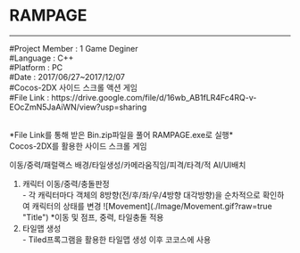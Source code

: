 # RAMPAGE
********************************************************************************************************
<article>
#Project Member : 1 Game Deginer<br>
#Language : C++<br>
#Platform : PC<br>
#Date : 2017/06/27~2017/12/07<br>
#Cocos-2DX 사이드 스크롤 액션 게임<br>
#File Link : https://drive.google.com/file/d/16wb_AB1fLR4Fc4RQ-v-EOcZmN5JaAiWN/view?usp=sharing<br>
</article><br>

<body>
  <div>
    <p>
      *File Link를 통해 받은 Bin.zip파일을 풀어 RAMPAGE.exe로 실행*<br>
      Cocos-2DX를 활용한 사이드 스크롤 게임<br>
    </p>
  </div>
     이동/중력/패럴랙스 배경/타일생성/카메라움직임/피격/타격/적 AI/UI배치
  <div>
    <ol>
      <li>캐릭터 이동/중력/충돌판정<br>
      - 각 캐릭터마다 객체의 8방향(전/후/좌/우/4방향 대각방향)을 순차적으로 확인하여 캐릭터의 상태를 변경
      ![Movement](./Image/Movement.gif?raw=true "Title")
      *이동 및 점프, 중력, 타일충돌 적용
      </li>
      <li>타일맵 생성<br>
      - Tiled프록그램을 활용한 타일맵 생성 이후 코코스에 사용
      </li>
    </ol>
  </div>
</body>
